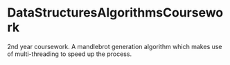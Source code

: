 # DataStructuresAlgorithmsCoursework
2nd year coursework. A mandlebrot generation algorithm which makes use of multi-threading to speed up the process. 

